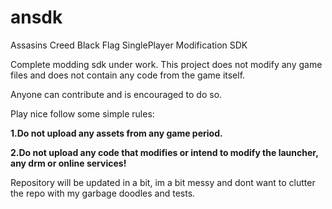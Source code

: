 # ansdk
Assasins Creed Black Flag SinglePlayer Modification SDK 

Complete modding sdk under work. This project does not modify any game files and does not contain any code from the game itself.

Anyone can contribute and is encouraged to do so.

Play nice follow some simple rules:

**1.Do not upload any assets from any game period.**

**2.Do not upload any code that modifies or intend to modify the launcher, any drm or online services!**

Repository will be updated in a bit, im a bit messy and dont want to clutter the repo with my garbage doodles and tests.
